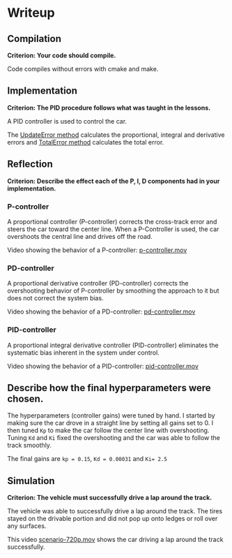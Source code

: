 # Writeup

## Compilation
**Criterion: Your code should compile.**

Code compiles without errors with cmake and make.

## Implementation

**Criterion: The PID procedure follows what was taught in the lessons.**

A PID controller is used to control the car. 

The [UpdateError method](https://github.com/arrawatia/CarND-PID-Control-Project/blob/master/src/PID.cpp#L26-L33) calculates the proportional, integral and derivative errors and [TotalError method](https://github.com/arrawatia/CarND-PID-Control-Project/blob/master/src/PID.cpp#L41-L44) calculates the total error.

## Reflection

**Criterion: Describe the effect each of the P, I, D components had in your implementation.**

### P-controller 
A proportional controller (P-controller) corrects the cross-track error and steers the car toward the center line. When a P-Controller is used, the car overshoots the central line and drives off the road. 

Video showing the behavior of a P-controller: [p-controller.mov](videos/p-controller-720p.mov)

### PD-controller
A proportional derivative controller (PD-controller) corrects the overshooting behavior of P-controller by smoothing the approach to it but does not correct the system bias. 

Video showing the behavior of a PD-controller: [pd-controller.mov](videos/pd-controller-720p.mov)

### PID-controller
A proportional integral derivative controller (PID-controller) eliminates the systematic bias inherent in the system under control.  

Video showing the behavior of a PID-controller: [pid-controller.mov](videos/pid-controller-720p.mov)


## Describe how the final hyperparameters were chosen.

The hyperparameters (controller gains) were tuned by hand. I started by making sure the car drove in a straight line by setting all gains set to 0. I then tuned `Kp` to make the car follow the center line with overshooting. Tuning `Kd` and `Ki` fixed the overshooting and the car was able to follow the track smoothly. 

The final gains are `kp = 0.15`, `Kd = 0.00031` and `Ki= 2.5` 

## Simulation

**Criterion: The vehicle must successfully drive a lap around the track.**

The vehicle was able to successfully drive a lap around the track. The tires stayed on the drivable portion and did not pop up onto ledges or roll over any surfaces. 

This video [scenario-720p.mov](videos/scenario-720p.mov) shows the car driving a lap around the track successfully.

